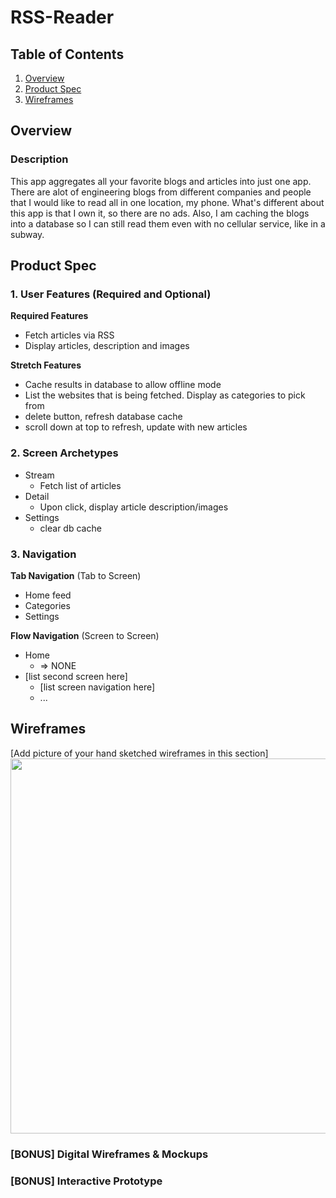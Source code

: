 # RSS-Reader

## Table of Contents

1. [Overview](#Overview)
1. [Product Spec](#Product-Spec)
1. [Wireframes](#Wireframes)

## Overview

### Description

This app aggregates all your favorite blogs and articles into just one app. There are alot of engineering blogs from different companies and people that I would like to read all in one location, my phone. What's different about this app is that I own it, so there are no ads. Also, I am caching the blogs into a database so I can still read them even with no cellular service, like in a subway. 

## Product Spec

### 1. User Features (Required and Optional)

**Required Features**

* Fetch articles via RSS
* Display articles, description and images

**Stretch Features**

* Cache results in database to allow offline mode
* List the websites that is being fetched. Display as categories to pick from
* delete button, refresh database cache
* scroll down at top to refresh, update with new articles

### 2. Screen Archetypes

- Stream
  - Fetch list of articles
- Detail
  - Upon click, display article description/images
- Settings
  - clear db cache

### 3. Navigation

**Tab Navigation** (Tab to Screen)

* Home feed
* Categories
* Settings

**Flow Navigation** (Screen to Screen)

- Home
  - => NONE
- [list second screen here]
  - [list screen navigation here]
  - ...

## Wireframes

[Add picture of your hand sketched wireframes in this section]
<img src="YOUR_WIREFRAME_IMAGE_URL" width=600>

### [BONUS] Digital Wireframes & Mockups

### [BONUS] Interactive Prototype
